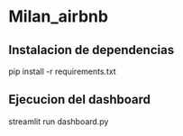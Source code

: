 # Milan_airbnb
## Instalacion de dependencias
pip install -r requirements.txt

## Ejecucion del dashboard
streamlit run dashboard.py
